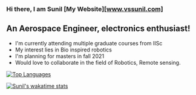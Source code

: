 ### Hi there, I am Sunil [My Website][www.vssunil.com]

## An Aerospace Engineer, electronics enthusiast!
- I'm currently attending multiple graduate courses from IISc
- My interest lies in Bio inspired robotics
- I'm planning for masters in fall 2021 
- Would love to collaborate in the field of Robotics, Remote sensing.

[![Top Languages](https://github-readme-stats.vercel.app/api/top-langs/?username=PVSSLR&layout=compact)](https://github.com/anuraghazra/github-readme-stats)

[![Sunil's wakatime stats](https://github-readme-stats.vercel.app/api/wakatime?username=PVSSLR)](https://github.com/anuraghazra/github-readme-stats)

